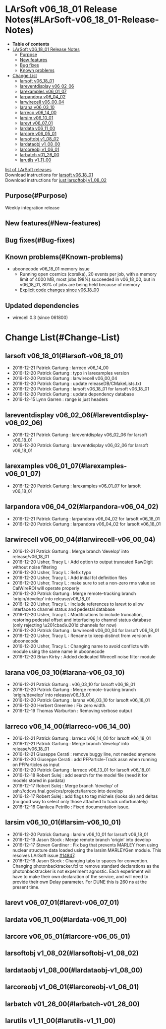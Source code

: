 LArSoft v06\_18\_01 Release Notes(#LArSoft-v06_18_01-Release-Notes)
======================================================================

-   **Table of contents**
-   [LArSoft v06\_18\_01 Release Notes](#LArSoft-v06_18_01-Release-Notes)
    -   [Purpose](#Purpose)
    -   [New features](#New-features)
    -   [Bug fixes](#Bug-fixes)
    -   [Known problems](#Known-problems)
-   [Change List](#Change-List)
    -   [larsoft v06\_18\_01](#larsoft-v06_18_01)
    -   [lareventdisplay v06\_02\_06](#lareventdisplay-v06_02_06)
    -   [larexamples v06\_01\_07](#larexamples-v06_01_07)
    -   [larpandora v06\_04\_02](#larpandora-v06_04_02)
    -   [larwirecell v06\_00\_04](#larwirecell-v06_00_04)
    -   [larana v06\_03\_10](#larana-v06_03_10)
    -   [larreco v06\_14\_00](#larreco-v06_14_00)
    -   [larsim v06\_10\_01](#larsim-v06_10_01)
    -   [larevt v06\_07\_01](#larevt-v06_07_01)
    -   [lardata v06\_11\_00](#lardata-v06_11_00)
    -   [larcore v06\_05\_01](#larcore-v06_05_01)
    -   [larsoftobj v1\_08\_02](#larsoftobj-v1_08_02)
    -   [lardataobj v1\_08\_00](#lardataobj-v1_08_00)
    -   [larcoreobj v1\_06\_01](#larcoreobj-v1_06_01)
    -   [larbatch v01\_26\_00](#larbatch-v01_26_00)
    -   [larutils v1\_11\_00](#larutils-v1_11_00)

[list of LArSoft releases](LArSoft_release_list)\
Download instructions for [larsoft v06\_18\_01](http://scisoft.fnal.gov/scisoft/bundles/larsoft/v06_18_01/larsoft-v06_18_01.html)\
Download instructions for [just larsoftobj v1\_08\_02](http://scisoft.fnal.gov/scisoft/bundles/larsoftobj/v1_08_02/larsoftobj-v1_08_02.html)

Purpose(#Purpose)
--------------------

Weekly integration release

New features(#New-features)
------------------------------

Bug fixes(#Bug-fixes)
------------------------

Known problems(#Known-problems)
----------------------------------

-   uboonecode v06\_18\_01 memory issue
    -   Running open cosmics (corsika), 20 events per job, with a memory limit of 4000 MB, most jobs (98%) succeeded in v06\_18\_00, but in v06\_18\_01, 80% of jobs are being held because of memory
    -   [Explicit code changes since v06\_18\_00](Explicit_code_changes_since_v06_18_00)

Updated dependencies
--------------------

-   wirecell 0.3 (since 061800)

Change List(#Change-List)
============================

larsoft v06\_18\_01(#larsoft-v06_18_01)
------------------------------------------

-   2016-12-21 Patrick Gartung : larreco v06\_14\_00
-   2016-12-20 Patrick Gartung : typo in larexamples version
-   2016-12-20 Patrick Gartung : larwirecell v06\_00\_04
-   2016-12-20 Patrick Gartung : update releaseDB/CMakeLists.txt
-   2016-12-20 Patrick Gartung : larsoft v06\_18\_01 for larsoft v06\_18\_01
-   2016-12-20 Patrick Gartung : update dependency database
-   2016-12-15 Lynn Garren : range is just headers

lareventdisplay v06\_02\_06(#lareventdisplay-v06_02_06)
----------------------------------------------------------

-   2016-12-21 Patrick Gartung : lareventdisplay v06\_02\_06 for larsoft v06\_18\_01
-   2016-12-20 Patrick Gartung : lareventdisplay v06\_02\_06 for larsoft v06\_18\_01

larexamples v06\_01\_07(#larexamples-v06_01_07)
--------------------------------------------------

-   2016-12-20 Patrick Gartung : larexamples v06\_01\_07 for larsoft v06\_18\_01

larpandora v06\_04\_02(#larpandora-v06_04_02)
------------------------------------------------

-   2016-12-21 Patrick Gartung : larpandora v06\_04\_02 for larsoft v06\_18\_01
-   2016-12-20 Patrick Gartung : larpandora v06\_04\_02 for larsoft v06\_18\_01

larwirecell v06\_00\_04(#larwirecell-v06_00_04)
--------------------------------------------------

-   2016-12-21 Patrick Gartung : Merge branch ‘develop’ into release/v06\_18\_01
-   2016-12-20 Usher, Tracy L : Add option to output truncated RawDigit without noise filtering
-   2016-12-20 Usher, Tracy L : Refix typo
-   2016-12-20 Usher, Tracy L : Add initial fcl definition files
-   2016-12-20 Usher, Tracy L : make sure to set a non-zero rms value so CalWireROI will operate properly
-   2016-12-20 Patrick Gartung : Merge remote-tracking branch ‘origin/develop’ into release/v06\_18\_01
-   2016-12-20 Usher, Tracy L : Include references to larevt to allow interface to channel status and pedestal database
-   2016-12-20 Usher, Tracy L : Modifications to include truncation, restoring pedestal offset and interfacing to channel status database (only rejecting \\u201cbad\\u201d channels for now)
-   2016-12-20 Patrick Gartung : larwirecell v06\_00\_04 for larsoft v06\_18\_01
-   2016-12-20 Usher, Tracy L : Rename to keep distinct from version in uboonecode
-   2016-12-20 Usher, Tracy L : Changing name to avoid conflicts with module using the same name in uboonecode
-   2016-12-20 Brian Kirby : Added dedicated Wirecell noise filter module

larana v06\_03\_10(#larana-v06_03_10)
----------------------------------------

-   2016-12-21 Patrick Gartung : v06\_03\_10 for larsoft v06\_18\_01
-   2016-12-20 Patrick Gartung : Merge remote-tracking branch ‘origin/develop’ into release/v06\_18\_01
-   2016-12-20 Patrick Gartung : larana v06\_03\_10 for larsoft v06\_18\_01
-   2016-12-20 Herbert Greenlee : Fix zero width.
-   2016-12-19 Thomas Warburton : Removing verbose output

larreco v06\_14\_00(#larreco-v06_14_00)
------------------------------------------

-   2016-12-21 Patrick Gartung : larreco v06\_14\_00 for larsoft v06\_18\_01
-   2016-12-21 Patrick Gartung : Merge branch ‘develop’ into release/v06\_18\_01
-   2016-12-21 Giuseppe Cerati : remove buggy line, not needed anymore
-   2016-12-20 Giuseppe Cerati : add PFParticle-Track assn when running on PFParticles as input
-   2016-12-20 Patrick Gartung : larreco v06\_13\_01 for larsoft v06\_18\_01
-   2016-12-18 Robert Sulej : add search for the model file (need it for models stored in pardata)
-   2016-12-17 Robert Sulej : Merge branch ‘develop’ of ssh://cdcvs.fnal.gov/cvs/projects/larreco into develop
-   2016-12-17 Robert Sulej : add flags to tag michels (looks ok) and deltas (no good way to select only those attached to track unfortunately)
-   2016-12-16 Gianluca Petrillo : Fixed documentation issue.

larsim v06\_10\_01(#larsim-v06_10_01)
----------------------------------------

-   2016-12-20 Patrick Gartung : larsim v06\_10\_01 for larsoft v06\_18\_01
-   2016-12-19 Jason Stock : Merge remote branch ‘origin’ into develop
-   2016-12-17 Steven Gardiner : Fix bug that prevents MARLEY from using nuclear structure data loaded using the larsim MARLEYGen module. This resolves LArSoft issue [\#14847](/redmine/issues/14847 "Bug: MARLEYGen module fails to use loaded nuclear structure data when simulating de-excitations (Resolved)").
-   2016-12-16 Jason Stock : Changing tabs to spaces for convention. Changing photonbacktracker.fcl to remove standard declarations as the photonbacktracker is not experiment agnostic. Each experiment will have to make their own declaration of the service, and will need to provide their own Delay parameter. For DUNE this is 260 ns at the present time.

larevt v06\_07\_01(#larevt-v06_07_01)
----------------------------------------

lardata v06\_11\_00(#lardata-v06_11_00)
------------------------------------------

larcore v06\_05\_01(#larcore-v06_05_01)
------------------------------------------

larsoftobj v1\_08\_02(#larsoftobj-v1_08_02)
----------------------------------------------

lardataobj v1\_08\_00(#lardataobj-v1_08_00)
----------------------------------------------

larcoreobj v1\_06\_01(#larcoreobj-v1_06_01)
----------------------------------------------

larbatch v01\_26\_00(#larbatch-v01_26_00)
--------------------------------------------

larutils v1\_11\_00(#larutils-v1_11_00)
------------------------------------------
